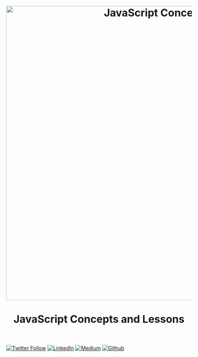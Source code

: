 ﻿<h1 align="center">
<br>
  <a href="https://github.com/leonardomso/33"><img src="https://res.cloudinary.com/practicaldev/image/fetch/s--_pyWGSyD--/c_imagga_scale,f_auto,fl_progressive,h_420,q_auto,w_1000/https://thepracticaldev.s3.amazonaws.com/i/w9u60357jk4ozdho7urq.jpg" alt="JavaScript Concepts" width=800" /></a>
  <br>
    <br>
  JavaScript Concepts and Lessons
  <br><br>
</h1>

[![Twitter Follow](https://img.shields.io/twitter/follow/zainuleb?color=1DA1F2&logo=twitter&style=for-the-badge)](https://twitter.com/intent/follow?original_referer=https%3A%2F%2Fgithub.com%2Fzainuleb&screen_name=zainuleb)
[![LinkedIn][linkedin-shield]][linkedin-url]
[![Medium][medium-shield]][medium-url]
[![Github][github-shield]][github-url]
    
    
    
[linkedin-url]:https://www.linkedin.com/in/zainuleb/
[linkedin-shield]:https://img.shields.io/badge/-LinkedIn-black.svg?style=for-the-badge&logo=linkedin&colorB=555
[medium-shield]:https://img.shields.io/badge/Medium-12100E?style=for-the-badge&logo=medium&logoColor=white
[medium-url]:https://zainulebadd.medium.com
[github-shield]:https://img.shields.io/github/followers/{username}.svg?style=social&label=Follow&maxAge=2592000
[github-url]:https://github.com/zainuleb
